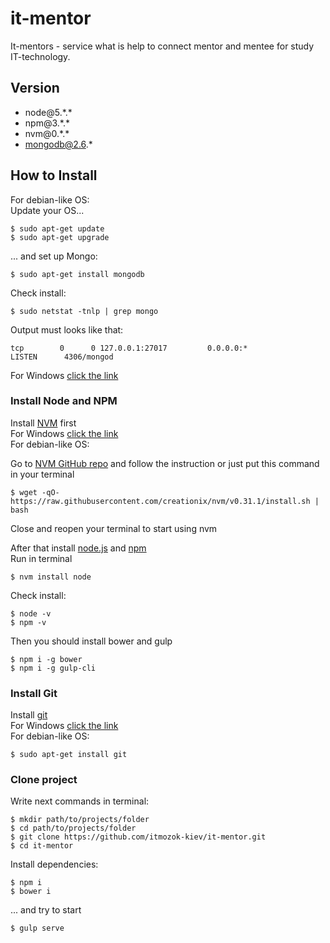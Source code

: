 # it-mentor
It-mentors - service what is help to connect mentor and mentee for study IT-technology.

## Version
- node@5.\*.\*
- npm@3.\*.\*
- nvm@0.\*.\*
- mongodb@2.6.\*

## How to Install
For debian-like OS:  
Update your OS...
```
$ sudo apt-get update
$ sudo apt-get upgrade
```
... and set up Mongo:
```
$ sudo apt-get install mongodb
```
Check install:
```
$ sudo netstat -tnlp | grep mongo
```
Output must looks like that:
```
tcp        0      0 127.0.0.1:27017         0.0.0.0:*               LISTEN      4306/mongod
```

For Windows [click the link](https://docs.mongodb.com/v3.0/tutorial/install-mongodb-on-windows/)

### Install Node and NPM
Install [NVM](https://github.com/creationix/nvm) first  
For Windows [click the link](https://github.com/coreybutler/nvm-windows)  
For debian-like OS:

Go to [NVM GitHub repo](https://github.com/creationix/nvm) and follow the instruction or just put this command in your terminal  
```
$ wget -qO- https://raw.githubusercontent.com/creationix/nvm/v0.31.1/install.sh | bash
```
Close and reopen your terminal to start using nvm

After that install [node.js](https://nodejs.org/en/) and [npm](https://www.npmjs.com/)  
Run in terminal
```
$ nvm install node
```
Check install:
```
$ node -v
$ npm -v
```

Then you should install bower and gulp
```
$ npm i -g bower
$ npm i -g gulp-cli
```
### Install Git
Install [git](https://git-scm.com)  
For Windows [click the link](https://git-scm.com/download/win)  
For debian-like OS:
```
$ sudo apt-get install git
```

### Clone project
Write next commands in terminal:
```
$ mkdir path/to/projects/folder
$ cd path/to/projects/folder
$ git clone https://github.com/itmozok-kiev/it-mentor.git
$ cd it-mentor
```

Install dependencies:
```
$ npm i
$ bower i
```

... and try to start
```
$ gulp serve
```
